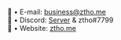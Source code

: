 📃 • E-mail: <a href="mailto:business@ztho.me">business@ztho.me</a><br>
🔵 • Discord: [Server](https://discord.gg/zWmEDQ67em) & ztho#7799<br>
🔧 • Website: <a href="https://ztho.me/">ztho.me</a>
